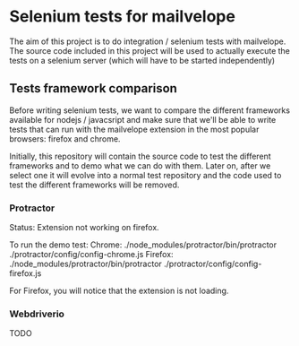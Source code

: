# Selenium tests for mailvelope

The aim of this project is to do integration / selenium tests with mailvelope. 
The source code included in this project will be used to actually execute the tests on a selenium server (which will have to be started independently)

## Tests framework comparison
Before writing selenium tests, we want to compare the different frameworks available for nodejs / javacsript and make sure that we'll be able
to write tests that can run with the mailvelope extension in the most popular browsers: firefox and chrome.

Initially, this repository will contain the source code to test the different frameworks and to demo what we can do with them. 
Later on, after we select one it will evolve into a normal test repository and the code used to test the different frameworks will be removed.

### Protractor
Status: Extension not working on firefox.

To run the demo test:
Chrome: ./node_modules/protractor/bin/protractor ./protractor/config/config-chrome.js
Firefox: ./node_modules/protractor/bin/protractor ./protractor/config/config-firefox.js 

For Firefox, you will notice that the extension is not loading.

### Webdriverio
TODO
